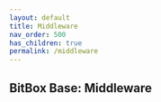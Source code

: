 ```yaml
---
layout: default
title: Middleware
nav_order: 500
has_children: true
permalink: /middleware
---
```

## BitBox Base: Middleware

